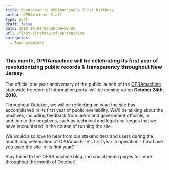```yaml
---
title: Countdown to OPRAmachine's first birthday
author: OPRAmachine Staff
type: post
draft: false
date: 2018-10-01T00:00:00+00:00
url: /first-birthday-of-opramachine
categories:
  - Announcements
---
```


### This month, OPRAmachine will be celebrating its first year of revolutionizing public records & transparency throughout New Jersey.

The official one year anniversary of the public launch of the [OPRAmachine](https://opramachine.com) statewide freedom of information portal will be coming up on **October 24th, 2018.**

Throughout October, we will be reflecting on what the site has accomplished in its first year of public availability. We'll be talking about the positives, including feedback from users and government officials, in addition to the negatives, such as technical and legal challenges that we have encountered in the course of running the site.

We would also love to hear from our stakeholders and users during the monthlong celebration of OPRAmachine's first year in operation - how have you used the site in its first year?

Stay tuned to the OPRAmachine blog and social media pages for more throughout the month of October!
